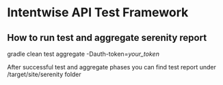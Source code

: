 # Intentwise API Test Framework

## How to run test and aggregate serenity report

gradle clean test aggregate -Dauth-token=*your_token*

After successful test and aggregate phases you can find test report under /target/site/serenity folder 




